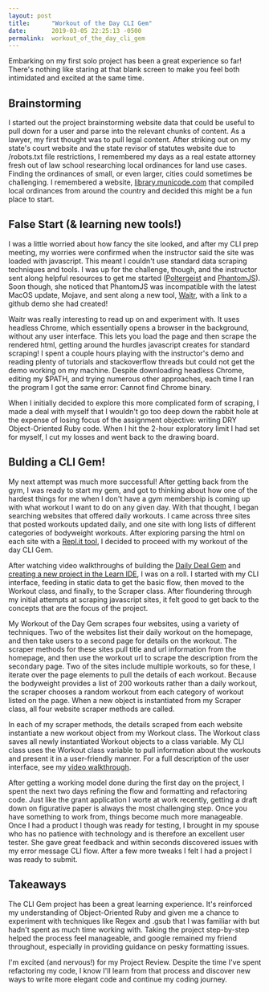 ```yaml
---
layout: post
title:      "Workout of the Day CLI Gem"
date:       2019-03-05 22:25:13 -0500
permalink:  workout_of_the_day_cli_gem
---
```



Embarking on my first solo project has been a great experience so far! There's nothing like staring at that blank screen to make you feel both intimidated and excited at the same time.

## Brainstorming
I started out the project brainstorming website data that could be useful to pull down for a user and parse into the relevant chunks of content. As a lawyer, my first thought was to pull legal content. After striking out on my state's court website and the state revisor of statutes website due to /robots.txt file restrictions, I remembered my days as a real estate attorney fresh out of law school researching local ordinances for land use cases. Finding the ordinances of small, or even larger, cities could sometimes be challenging. I remembered a website, [library.municode.com](https://library.municode.com/) that compiled local ordinances from around the country and decided this might be a fun place to start.
 
##  False Start (& learning new tools!)
I was a little worried about how fancy the site looked, and after my CLI prep meeting, my worries were confirmed when the instructor said the site was loaded with javascript. This meant I couldn't use standard data scraping techniques and tools. I was up for the challenge, though, and the instructor sent along helpful resources to get me started ([Poltergeist](https://readysteadycode.com/howto-scrape-websites-with-ruby-and-poltergeist) and [PhantomJS](https://www.simon-neutert.de/2017/scrape-js-powered-websites-with-ruby-and-selenium/)). Soon though, she noticed that PhantomJS was incompatible with the latest MacOS update, Mojave, and sent along a new tool, [Waitr](http://watir.com/), with a link to a github demo she had created!
 
Waitr was really interesting to read up on and experiment with. It uses headless Chrome, which essentially opens a browser in the background, without any user interface. This lets you load the page and then scrape the rendered html, getting around the hurdles javascript creates for standard scraping! I spent a couple hours playing with the instructor's demo and reading plenty of tutorials and stackoverflow threads but could not get the demo working on my machine. Despite downloading headless Chrome, editing my $PATH, and trying numerous other approaches, each time I ran the program I got the same error: Cannot find Chrome binary. 

When I initially decided to explore this more complicated form of scraping, I made a deal with myself that I wouldn't go too deep down the rabbit hole at the expense of losing focus of the assignment objective: writing DRY Object-Oriented Ruby code. When I hit the 2-hour exploratory limit I had set for myself, I cut my losses and went back to the drawing board.

## Bulding a CLI Gem!
My next attempt was much more successful! After getting back from the gym, I was ready to start my gem, and got to thinking about how one of the hardest things for me when I don't have a gym membership is coming up with what workout I want to do on any given day. With that thought, I began searching websites that offered daily workouts. I came across three sites that posted workouts updated daily, and one site with long lists of different categories of bodyweight workouts. After exploring parsing the html on each site with a [Repl.it tool](https://repl.it/repls/MerryIllAxis), I decided to proceed with my workout of the day CLI Gem.

After watching video walkthroughs of building the [Daily Deal Gem](https://www.youtube.com/watch?v=_lDExWIhYKI)  and [creating a new project in the Learn IDE](https://www.youtube.com/watch?v=_lDExWIhYKI), I was on a roll. I started with my CLI interface, feeding in static data to get the basic flow, then moved to the Workout class, and finally, to the Scraper class. After floundering through my initial attempts at scraping javascript sites, it felt good to get back to the concepts that are the focus of the project.

My Workout of the Day Gem scrapes four websites, using a variety of techniques. Two of the websites list their daily workout on the homepage, and then take users to a second page for details on the workout. The scraper methods for these sites pull title and url information from the homepage, and then use the workout url to scrape the description from the secondary page. Two of the sites include multiple workouts, so for these, I iterate over the page elements to pull the details of each workout. Because the bodyweight provides a list of 200 workouts rather than a daily workout, the scraper chooses a random workout from each category of workout listed on the page. When a new object is instantiated from my Scraper class, all four website scraper methods are called.  

In each of my scraper methods, the details scraped from each website instantiate a new workout object from my Workout class. The Workout class saves all newly instantiated Workout objects to a class variable. My CLI class uses the Workout class variable to pull information about the workouts and present it in a user-friendly manner. For a full description of the user interface, see my [video walkthrough](https://drive.google.com/open?id=1pFTuasQZCnFRQjQx1LoXbvTPsPhb7fy0).

After getting a working model done during the first day on the project, I spent the next two days refining the flow and formatting and refactoring code. Just like the grant application I worte at work recently, getting a draft down on figurative paper is always the most challenging step. Once you have something to work from, things become much more manageable. Once I had a product I though was ready for testing, I brought in my spouse who has no patience with technology and is therefore an excellent user tester. She gave great feedback and within seconds discovered issues with my error message CLI flow. After a few more tweaks I felt I had a project I was ready to submit. 

## Takeaways
The CLI Gem project has been a great learning experience. It's reinforced my understanding of Object-Oriented Ruby and given me a chance to experiment with techniques like Regex and .gsub that I was familiar with but hadn't spent as much time working with. Taking the project step-by-step helped the process feel manageable, and google remained my friend throughout, especially in providing guidance on pesky formatting issues. 

I'm excited (and nervous!) for my Project Review. Despite the time I've spent refactoring my code, I know I'll learn from that process and discover new ways to write more elegant code and continue my coding journey.
